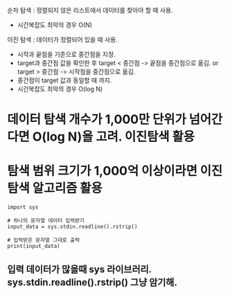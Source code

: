 순차 탐색 : 정렬되지 않은 리스트에서 데이터를 찾아야 할 때 사용.  
- 시간복잡도 최악의 경우 O(N)

이진 탐색 : 데이터가 정렬되어 있을 때 사용.
- 시작과 끝점을 기준으로 중간점을 지정.
- target과 중간점 값을 확인한 후 target < 중간점 -> 끝점을 중간점으로 옮김. or target > 중간점 -> 시작점을 중간점으로 옮김.
- 중간점이 target 값과 동일할 때 까지.
- 시간복잡도 최악의 경우 O(log N)

# 데이터 탐색 개수가 1,000만 단위가 넘어간다면 O(log N)을 고려. 이진탐색 활용
# 탐색 범위 크기가 1,000억 이상이라면 이진 탐색 알고리즘 활용

~~~
import sys

# 하나의 문자열 데이터 입력받기
input_data = sys.stdin.readline().rstrip()

# 입력받은 문자열 그대로 출력
print(input_data)
~~~

## 입력 데이터가 많을때 sys 라이브러리. sys.stdin.readline().rstrip() 그냥 암기해.
